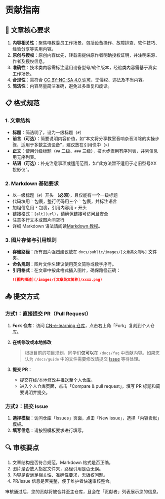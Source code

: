 # 贡献指南

## 📝 文章核心要求
1. **内容相关性**：聚焦电教委员工作场景，包括设备操作、故障排查、软件技巧、经验分享等实用内容。
2. **原创与授权**：原创内容优先，转载需提供原作者明确授权证明，并注明来源、作者及授权信息。
3. **准确性**：技术类内容需标注适用设备型号/软件版本，经验类内容需基于真实工作场景。
4. **合规性**：需符合 [CC BY-NC-SA 4.0 许可](https://creativecommons.org/licenses/by-nc-sa/4.0/)，无侵权、违法及不当内容。
5. **简洁性**：内容尽量简洁准确，避免过多重复和废话。

## 📋 格式规范
### 1. 文章结构
- **标题**：简洁明了，设为一级标题（`#`）
- **前言（可选）**：简要说明内容价值，如“本文将分享教室音响杂音消除的实操步骤，适用于多数主流设备”，建议放在引用快中（`>`）
- **正文**：使用分级标题（`##` 二级、`###` 三级），技术步骤用有序列表，并列信息用无序列表。
- **结语（可选）**：补充注意事项或适用范围，如“此方法暂不适用于老旧型号XX投影仪”。

### 2. Markdown 基础要求
- 以一级标题（`#`）开头 **（必须）**，且仅能有**一个**一级标题
- 代码块用 `` ` `` 包裹，整行代码用三个 `` ` `` 包裹，并标注语言
- 加粗信息用 ``*`` 包裹，引用内容用 `>` 开头
- 链接格式：`[alt](url)`，请确保链接可访问且安全
- 注意多行文本或图片间空行
- 详细 Markdown 语法请阅读[Markdown 教程](https://markdown.com.cn/basic-syntax/)。

### 3. 图片存储与引用规则
- **存储路径**：所有图片强烈建议放在 `docs/public/images/[文章英文简称]` 文件夹。
- **命名规则**：图片文件名建议使用英文简称或数字序号。
- **引用格式**：在文章中按此格式插入图片，确保路径正确：
  ```markdown
  ![图片描述](/images/[文章英文简称]/xxxx.png)
  ```

## 📤 提交方式
### 方式1：直接提交 PR（Pull Request）
1. **Fork 仓库**：访问 [CN-e-learning 仓库](https://github.com/CN-E-Learning/CN-e-learning)，点击右上角「Fork」复刻到个人仓库。
2. **在线修改或本地修改**
   > 根据目前的项目规划，同学们**仅可以**在 `/docs/faq` 中贡献内容。如果您认为 `/docs/guide` 中的文件需要修改请提交 [Issue](https://github.com/CN-E-Learning/CN-e-learning/issues) 等待处理。

3. **提交 PR**：
   - 提交在线/本地修改并推送至个人仓库。
   - 进入个人仓库页面，点击「Compare & pull request」，填写 PR 标题和简要说明并提交。

### 方式2：提交 Issue
1. **选择模板**：访问仓库「Issues」页面，点击「New issue」，选择「内容贡献」模板。
2. **填写信息**：请按照模板要求进行填写。


## 🔍 审核要点
1. 文章结构是否符合规范，Markdown 格式是否正确。
2. 图片是否放入指定文件夹，路径引用是否无误。
3. 内容是否满足相关性、准确性要求，无版权问题。
4. PR/Issue 信息是否完整，便于维护者快速审核整合。

审核通过后，您的贡献将被合并至主仓库，且会在「贡献者」列表展示您的信息。